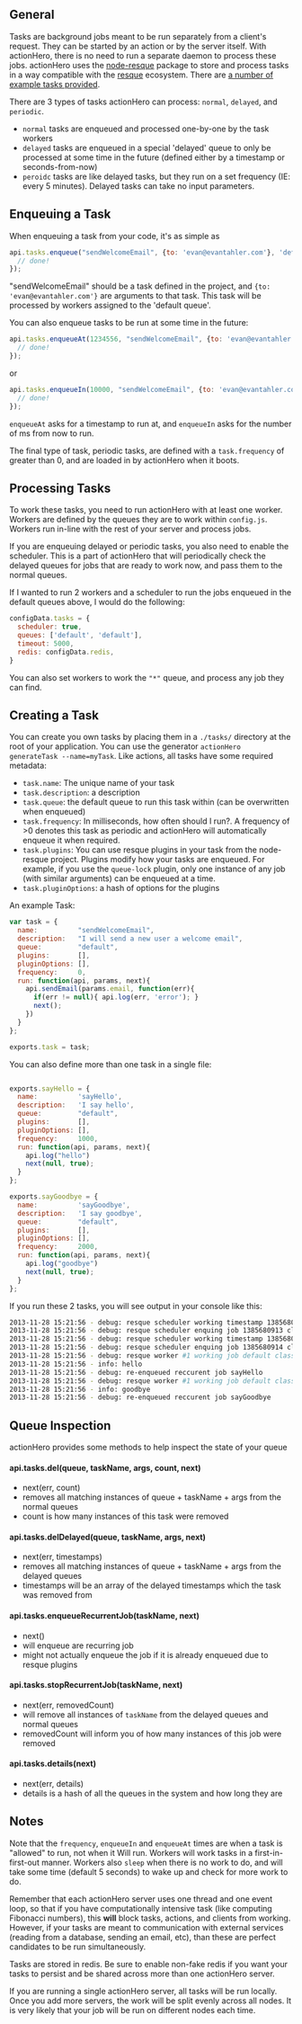 ## General

Tasks are background jobs meant to be run separately from a client's request.  They can be started by an action or by the server itself.  With actionHero, there is no need to run a separate daemon to process these jobs.  actionHero uses the [node-resque](https://github.com/taskrabbit/node-resque) package to store and process tasks in a way compatible with the [resque](https://github.com/resque/resque) ecosystem. There are [a number of example tasks provided](Example-tasks).

There are 3 types of tasks actionHero can process: `normal`, `delayed`, and `periodic`.
- `normal` tasks are enqueued and processed one-by-one by the task workers
- `delayed` tasks are enqueued in a special 'delayed' queue to only be processed at some time in the future (defined either by a timestamp or seconds-from-now)
- `peroidc` tasks are like delayed tasks, but they run on a set frequency (IE: every 5 minutes).  Delayed tasks can take no input parameters.   

## Enqueuing a Task

When enqueuing a task from your code, it's as simple as

```javascript
api.tasks.enqueue("sendWelcomeEmail", {to: 'evan@evantahler.com'}, 'default', function(err, toRun){
  // done!
});
```

"sendWelcomeEmail" should be a task defined in the project, and `{to: 'evan@evantahler.com'}` are arguments to that task.  This task will be processed by workers assigned to the 'default queue'.

You can also enqueue tasks to be run at some time in the future:

```javascript
api.tasks.enqueueAt(1234556, "sendWelcomeEmail", {to: 'evan@evantahler.com'}, 'default', function(err, toRun){
  // done!
});
```

or

```javascript
api.tasks.enqueueIn(10000, "sendWelcomeEmail", {to: 'evan@evantahler.com'}, 'default', function(err, toRun){
  // done!
});
```

`enqueueAt` asks for a timestamp to run at, and `enqueueIn` asks for the number of ms from now to run.

The final type of task, periodic tasks, are defined with a `task.frequency` of greater than 0, and are loaded in by actionHero when it boots.

## Processing Tasks

To work these tasks, you need to run actionHero with at least one worker.  Workers are defined by the queues they are to work within `config.js`.  Workers run in-line with the rest of your server and process jobs.  

If you are enqueuing delayed or periodic tasks, you also need to enable the scheduler.  This is a part of actionHero that will periodically check the delayed queues for jobs that are ready to work now, and pass them to the normal queues.

If I wanted to run 2 workers and a scheduler to run the jobs enqueued in the default queues above, I would do the following:

```javascript
configData.tasks = {
  scheduler: true,    
  queues: ['default', 'default'],   
  timeout: 5000,
  redis: configData.redis,
}
```
You can also set workers to work the `"*"` queue, and process any job they can find.

## Creating a Task

You can create you own tasks by placing them in a `./tasks/` directory at the root of your application.  You can use the generator `actionHero generateTask --name=myTask`. Like actions, all tasks have some required metadata:

* `task.name`: The unique name of your task
* `task.description`: a description
* `task.queue`: the default queue to run this task within (can be overwritten when enqueued)
* `task.frequency`: In milliseconds, how often should I run?.  A frequency of >0 denotes this task as periodic and actionHero will automatically enqueue it when required.
* `task.plugins`: You can use resque plugins in your task from the node-resque project.  Plugins modify how your tasks are enqueued.  For example, if you use the `queue-lock` plugin, only one instance of any job (with similar arguments) can be enqueued at a time.
* `task.pluginOptions`: a hash of options for the plugins
    

An example Task:

```javascript
var task = {
  name:          "sendWelcomeEmail",
  description:   "I will send a new user a welcome email",
  queue:         "default",
  plugins:       [], 
  pluginOptions: [], 
  frequency:     0,
  run: function(api, params, next){
    api.sendEmail(params.email, function(err){
      if(err != null){ api.log(err, 'error'); }
      next();
    })
  }
};

exports.task = task;

```

You can also define more than one task in a single file:

```javascript

exports.sayHello = {
  name:          'sayHello',
  description:   'I say hello',
  queue:         "default",
  plugins:       [], 
  pluginOptions: [],
  frequency:     1000,
  run: function(api, params, next){
    api.log("hello")
    next(null, true);
  }
};

exports.sayGoodbye = {
  name:          'sayGoodbye',
  description:   'I say goodbye',
  queue:         "default",
  plugins:       [], 
  pluginOptions: [],
  frequency:     2000,
  run: function(api, params, next){
    api.log("goodbye")
    next(null, true);
  }
};

```

If you run these 2 tasks, you will see output in your console like this:

```bash
2013-11-28 15:21:56 - debug: resque scheduler working timestamp 1385680913
2013-11-28 15:21:56 - debug: resque scheduler enquing job 1385680913 class=sayHello, queue=default,
2013-11-28 15:21:56 - debug: resque scheduler working timestamp 1385680914
2013-11-28 15:21:56 - debug: resque scheduler enquing job 1385680914 class=sayGoodbye, queue=default,
2013-11-28 15:21:56 - debug: resque worker #1 working job default class=sayHello, queue=default,
2013-11-28 15:21:56 - info: hello
2013-11-28 15:21:56 - debug: re-enqueued reccurent job sayHello
2013-11-28 15:21:56 - debug: resque worker #1 working job default class=sayGoodbye, queue=default,
2013-11-28 15:21:56 - info: goodbye
2013-11-28 15:21:56 - debug: re-enqueued reccurent job sayGoodbye
```

## Queue Inspection
actionHero provides some methods to help inspect the state of your queue

#### api.tasks.del(queue, taskName, args, count, next)
- next(err, count)
- removes all matching instances of queue + taskName + args from the normal queues
- count is how many instances of this task were removed

#### api.tasks.delDelayed(queue, taskName, args, next)
- next(err, timestamps)
- removes all matching instances of queue + taskName + args from the delayed queues
- timestamps will be an array of the delayed timestamps which the task was removed from

#### api.tasks.enqueueRecurrentJob(taskName, next)
- next()
- will enqueue are recurring job
- might not actually enqueue the job if it is already enqueued due to resque plugins

#### api.tasks.stopRecurrentJob(taskName, next)
- next(err, removedCount)
- will remove all instances of `taskName` from the delayed queues and normal queues
- removedCount will inform you of how many instances of this job were removed

#### api.tasks.details(next)
- next(err, details)
- details is a hash of all the queues in the system and how long they are

## Notes

Note that the `frequency`, `enqueueIn` and `enqueueAt` times are when a task is "allowed" to run, not when it Will run.  Workers will work tasks in a first-in-first-out manner.  Workers also `sleep` when there is no work to do, and will take some time (default 5 seconds) to wake up and check for more work to do.

Remember that each actionHero server uses one thread and one event loop, so that if you have computationally intensive task (like computing Fibonacci numbers), this **will** block tasks, actions, and clients from working.  However, if your tasks are meant to communication with external services (reading from a database, sending an email, etc), than these are perfect candidates to be run simultaneously.  

Tasks are stored in redis.  Be sure to enable non-fake redis if you want your tasks to persist and be shared across more than one actionHero server.

If you are running a single actionHero server, all tasks will be run locally.  Once you add more servers, the work will be split evenly across all nodes.  It is very likely that your job will be run on different nodes each time.